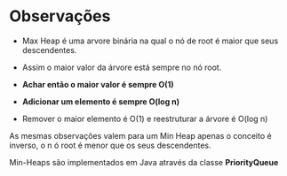 # **Observações**

* Max Heap é uma arvore binária na qual o nó de root é maior que seus descendentes. 


* Assim o maior valor da árvore está sempre no nó root.
* **Achar então o maior valor é sempre O(1)**
* **Adicionar um elemento é sempre O(log n)**
* Remover o maior elemento é O(1) e reestruturar a árvore é O(log n)

As mesmas observações valem para um Min Heap apenas o conceito é inverso, o n
ó root é menor que os seus descendentes.

Min-Heaps são implementados em Java através da classe **PriorityQueue**



